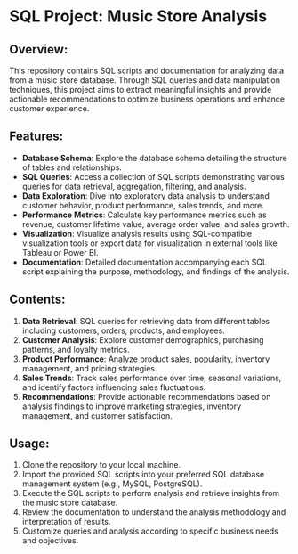 # SQL Project: Music Store Analysis

## Overview:
This repository contains SQL scripts and documentation for analyzing data from a music store database. Through SQL queries and data manipulation techniques, this project aims to extract meaningful insights and provide actionable recommendations to optimize business operations and enhance customer experience.

## Features:
- **Database Schema**: Explore the database schema detailing the structure of tables and relationships.
- **SQL Queries**: Access a collection of SQL scripts demonstrating various queries for data retrieval, aggregation, filtering, and analysis.
- **Data Exploration**: Dive into exploratory data analysis to understand customer behavior, product performance, sales trends, and more.
- **Performance Metrics**: Calculate key performance metrics such as revenue, customer lifetime value, average order value, and sales growth.
- **Visualization**: Visualize analysis results using SQL-compatible visualization tools or export data for visualization in external tools like Tableau or Power BI.
- **Documentation**: Detailed documentation accompanying each SQL script explaining the purpose, methodology, and findings of the analysis.

## Contents:
1. **Data Retrieval**: SQL queries for retrieving data from different tables including customers, orders, products, and employees.
2. **Customer Analysis**: Explore customer demographics, purchasing patterns, and loyalty metrics.
3. **Product Performance**: Analyze product sales, popularity, inventory management, and pricing strategies.
4. **Sales Trends**: Track sales performance over time, seasonal variations, and identify factors influencing sales fluctuations.
5. **Recommendations**: Provide actionable recommendations based on analysis findings to improve marketing strategies, inventory management, and customer satisfaction.

## Usage:
1. Clone the repository to your local machine.
2. Import the provided SQL scripts into your preferred SQL database management system (e.g., MySQL, PostgreSQL).
3. Execute the SQL scripts to perform analysis and retrieve insights from the music store database.
4. Review the documentation to understand the analysis methodology and interpretation of results.
5. Customize queries and analysis according to specific business needs and objectives.
